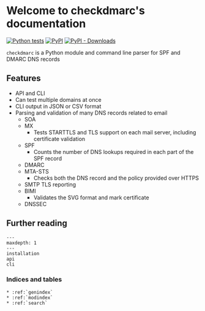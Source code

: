 # Welcome to checkdmarc's documentation

[![Python tests](https://github.com/domainaware/checkdmarc/actions/workflows/python-tests.yaml/badge.svg)](https://github.com/domainaware/checkdmarc/actions/workflows/python-tests.yaml)
[![PyPI](https://img.shields.io/pypi/v/checkdmarc)](https://pypi.org/project/checkdmarc/)
[![PyPI - Downloads](https://img.shields.io/pypi/dm/checkdmarc?color=blue)](https://pypistats.org/packages/checkdmarc)

`checkdmarc` is a Python module and command line parser for SPF and DMARC DNS records

## Features

- API and CLI
- Can test multiple domains at once
- CLI output in JSON or CSV format
- Parsing and validation of many DNS records related to email
  - SOA
  - MX
    - Tests STARTTLS and TLS support on each mail server, including certificate validation
  - SPF
    - Counts the number of DNS lookups required in each part of the SPF record
  - DMARC
  - MTA-STS
    - Checks both the  DNS record and the policy provided over HTTPS
  - SMTP TLS reporting
  - BIMI
    - Validates the SVG format and mark certificate
  - DNSSEC

## Further reading

```{toctree}
---
maxdepth: 1
---
installation
api
cli
```

### Indices and tables

```{eval-rst}
* :ref:`genindex`
* :ref:`modindex`
* :ref:`search`
```
